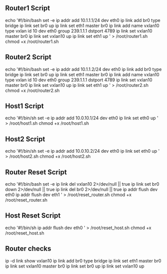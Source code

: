 ## Router1 Script
echo '#!/bin/bash
set -e
ip addr add 10.1.1.1/24 dev eth0
ip link add br0 type bridge
ip link set br0 up
ip link set eth1 master br0
ip link add name vxlan10 type vxlan id 10 dev eth0 group 239.1.1.1 dstport 4789
ip link set vxlan10 master br0
ip link set vxlan10 up
ip link set eth1 up
' > /root/router1.sh
chmod +x /root/router1.sh

## Router2 Script
echo '#!/bin/bash
set -e
ip addr add 10.1.1.2/24 dev eth0
ip link add br0 type bridge
ip link set br0 up
ip link set eth1 master br0
ip link add name vxlan10 type vxlan id 10 dev eth0 group 239.1.1.1 dstport 4789
ip link set vxlan10 master br0
ip link set vxlan10 up
ip link set eth1 up
' > /root/router2.sh
chmod +x /root/router2.sh

## Host1 Script
echo '#!/bin/sh
set -e
ip addr add 10.0.10.1/24 dev eth0
ip link set eth0 up
' > /root/host1.sh
chmod +x /root/host1.sh

## Host2 Script
echo '#!/bin/sh
set -e
ip addr add 10.0.10.2/24 dev eth0
ip link set eth0 up
' > /root/host2.sh
chmod +x /root/host2.sh

## Router Reset Script
echo '#!/bin/bash
set -e
ip link del vxlan10 2>/dev/null || true
ip link set br0 down 2>/dev/null || true
ip link del br0 2>/dev/null || true
ip addr flush dev eth0
ip addr flush dev eth1
' > /root/reset_router.sh
chmod +x /root/reset_router.sh

## Host Reset Script
echo '#!/bin/sh
ip addr flush dev eth0
' > /root/reset_host.sh
chmod +x /root/reset_host.sh

## Router checks
ip -d link show vxlan10
ip link add br0 type bridge
ip link set eth1 master br0
ip link set vxlan10 master br0
ip link set br0 up
ip link set vxlan10 up
